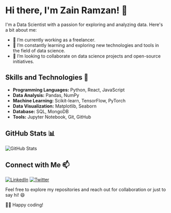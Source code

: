 # Hi there, I'm Zain Ramzan! 👋

I'm a Data Scientist with a passion for exploring and analyzing data. Here's a bit about me:

- 🔭 I’m currently working as a freelancer.
- 🌱 I’m constantly learning and exploring new technologies and tools in the field of data science.
- 👯 I’m looking to collaborate on data science projects and open-source initiatives.

## Skills and Technologies 🚀

- **Programming Languages:** Python, React, JavaScript
- **Data Analysis:** Pandas, NumPy
- **Machine Learning:** Scikit-learn, TensorFlow, PyTorch
- **Data Visualization:** Matplotlib, Seaborn
- **Database:** SQL, MongoDB
- **Tools:** Jupyter Notebook, Git, GitHub

## GitHub Stats 📊

![GitHub Stats](https://img.shields.io/github/followers/zainramzan?label=Follow&style=social)

## Connect with Me 📫

[![LinkedIn](https://img.shields.io/badge/LinkedIn-Connect-blue)](https://www.linkedin.com/in/zainramzan/)
[![Twitter](https://img.shields.io/badge/Twitter-Follow-blue)](https://twitter.com/zainramzangorsi)

Feel free to explore my repositories and reach out for collaboration or just to say hi! 😄

👨‍💻 Happy coding!
